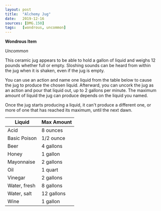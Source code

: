 ```yaml
---
layout: post
title:  "Alchemy Jug"
date:   2019-12-16
sources: [DMG.150]
tags:   [wondrous, uncommon]
---
```


**Wondrous Item**

*Uncommon*

This ceramic jug appears to be able to hold a gallon of liquid and weighs 12 pounds whether full or empty. Sloshing sounds can be heard from within the jug when it is shaken, even if the jug is empty.

You can use an action and name one liquid from the table below to cause the jug to produce the chosen liquid. Afterward, you can uncork the jug as an action and pour that liquid out, up to 2 gallons per minute. The maximum amount of liquid the jug can produce depends on the liquid you named.

Once the jug starts producing a liquid, it can't produce a different one, or more of one that has reached its maximum, until the next dawn.

Liquid          | Max Amount
--------------- | ----------
Acid            | 8 ounces
Basic Poison    | 1/2 ounce
Beer            | 4 gallons
Honey           | 1 gallon
Mayonnaise      | 2 gallons
Oil             | 1 quart
Vinegar         | 2 gallons
Water, fresh    | 8 gallons
Water, salt     | 12 gallons
Wine            | 1 gallon